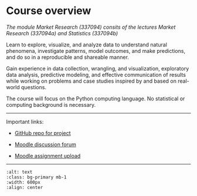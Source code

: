 # Course overview

*The module Market Research (337094) consits of the lectures Market Research (337094a) and Statistics (337094b)* 

Learn to explore, visualize, and analyze data to understand natural phenomena, investigate patterns, model outcomes, and make predictions, and do so in a reproducible and shareable manner. 

Gain experience in data collection, wrangling, and visualization, exploratory data analysis, predictive modeling, and effective communication of results while working on problems and case studies inspired by and based on real-world questions. 

The course will focus on the Python computing language. No statistical or computing background is necessary.

---

Important links:

- [GitHub repo for project]()

- [Moodle discussion forum]()

- [Moodle assignment upload]()

---


```{image} ../_static/img/course-overview.png
:alt: text
:class: bg-primary mb-1
:width: 600px
:align: center
```
